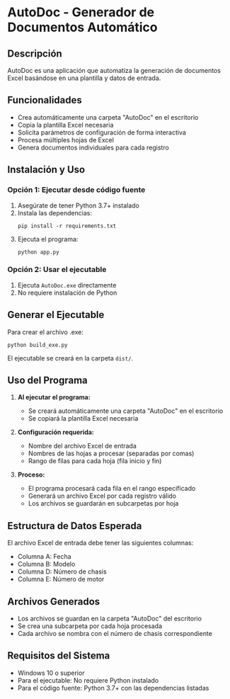 # AutoDoc - Generador de Documentos Automático

## Descripción
AutoDoc es una aplicación que automatiza la generación de documentos Excel basándose en una plantilla y datos de entrada.

## Funcionalidades
- Crea automáticamente una carpeta "AutoDoc" en el escritorio
- Copia la plantilla Excel necesaria
- Solicita parámetros de configuración de forma interactiva
- Procesa múltiples hojas de Excel
- Genera documentos individuales para cada registro

## Instalación y Uso

### Opción 1: Ejecutar desde código fuente
1. Asegúrate de tener Python 3.7+ instalado
2. Instala las dependencias:
   ```
   pip install -r requirements.txt
   ```
3. Ejecuta el programa:
   ```
   python app.py
   ```

### Opción 2: Usar el ejecutable
1. Ejecuta `AutoDoc.exe` directamente
2. No requiere instalación de Python

## Generar el Ejecutable
Para crear el archivo .exe:
```
python build_exe.py
```

El ejecutable se creará en la carpeta `dist/`.

## Uso del Programa

1. **Al ejecutar el programa:**
   - Se creará automáticamente una carpeta "AutoDoc" en el escritorio
   - Se copiará la plantilla Excel necesaria

2. **Configuración requerida:**
   - Nombre del archivo Excel de entrada
   - Nombres de las hojas a procesar (separadas por comas)
   - Rango de filas para cada hoja (fila inicio y fin)

3. **Proceso:**
   - El programa procesará cada fila en el rango especificado
   - Generará un archivo Excel por cada registro válido
   - Los archivos se guardarán en subcarpetas por hoja

## Estructura de Datos Esperada
El archivo Excel de entrada debe tener las siguientes columnas:
- Columna A: Fecha
- Columna B: Modelo
- Columna D: Número de chasis
- Columna E: Número de motor

## Archivos Generados
- Los archivos se guardan en la carpeta "AutoDoc" del escritorio
- Se crea una subcarpeta por cada hoja procesada
- Cada archivo se nombra con el número de chasis correspondiente

## Requisitos del Sistema
- Windows 10 o superior
- Para el ejecutable: No requiere Python instalado
- Para el código fuente: Python 3.7+ con las dependencias listadas 